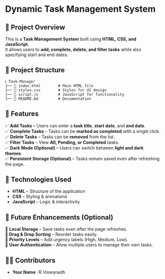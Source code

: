 # Dynamic Task Management System  

## 📌 Project Overview
This is a **Task Management System** built using **HTML, CSS, and JavaScript**.  
It allows users to **add, complete, delete, and filter tasks** while also specifying start and end dates.

## 📂 Project Structure
```
📞 Task-Manager
├── 📄 index.html        # Main HTML file
├── 📄 styles.css        # Styles for UI design
├── 📄 script.js         # JavaScript for functionality
├── 📄 README.md         # Documentation
```

## 🚀 Features
✅ **Add Tasks** – Users can enter a **task title**, **start date**, and **end date**.  
✅ **Complete Tasks** – Tasks can be **marked as completed** with a single click.  
✅ **Delete Tasks** – Tasks can be **removed** from the list.  
✅ **Filter Tasks** – View **All, Pending, or Completed** tasks.  
✅ **Dark Mode (Optional)** – Users can switch between **light and dark themes**.  
✅ **Persistent Storage (Optional)** – Tasks remain saved even after refreshing the page.

## 📌 Technologies Used
- **HTML** – Structure of the application
- **CSS** – Styling & animations
- **JavaScript** – Logic & interactivity


## 🌟 Future Enhancements (Optional)
🔹 **Local Storage** – Save tasks even after the page refreshes.  
🔹 **Drag & Drop Sorting** – Reorder tasks easily.  
🔹 **Priority Levels** – Add urgency labels (High, Medium, Low).  
🔹 **User Authentication** – Allow multiple users to manage their own tasks.  

## 👨‍💻 Contributors
- **Your Name** -R.Viswanadh
